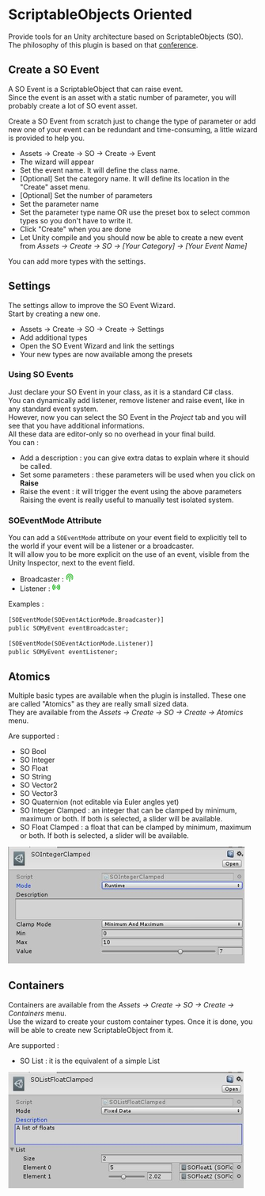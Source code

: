 # ScriptableObjects Oriented

Provide tools for an Unity architecture based on ScriptableObjects (SO).<br>
The philosophy of this plugin is based on that [conference](https://www.youtube.com/watch?v=raQ3iHhE_Kk).

## Create a SO Event
A SO Event is a ScriptableObject that can raise event.<br>
Since the event is an asset with a static number of parameter, you will probably create a lot of SO event asset.

Create a SO Event from scratch just to change the type of parameter or add new one of your event can be redundant and time-consuming, a little wizard is provided to help you.

- Assets -> Create -> SO -> Create -> Event
- The wizard will appear
- Set the event name. It will define the class name.
- [Optional] Set the category name. It will define its location in the "Create" asset menu.
- [Optional] Set the number of parameters
- Set the parameter name
- Set the parameter type name OR use the preset box to select common types so you don't have to write it.
- Click "Create" when you are done
- Let Unity compile and you should now be able to create a new event from *Assets -> Create -> SO -> [Your Category] -> [Your Event Name]*

You can add more types with the settings.

## Settings
The settings allow to improve the SO Event Wizard.<br>
Start by creating a new one.
- Assets -> Create -> SO -> Create -> Settings
- Add additional types
- Open the SO Event Wizard and link the settings
- Your new types are now available among the presets

### Using SO Events

Just declare your SO Event in your class, as it is a standard C# class.<br>
You can dynamically add listener, remove listener and raise event, like in any standard event system.<br>
However, now you can select the SO Event in the *Project* tab and you will see that you have additional informations.<br>
All these data are editor-only so no overhead in your final build.<br>
You can :
- Add a description : you can give extra datas to explain where it should be called.
- Set some parameters : these parameters will be used when you click on **Raise**
- Raise the event : it will trigger the event using the above parameters
Raising the event is really useful to manually test isolated system.

### SOEventMode Attribute

You can add a `SOEventMode` attribute on your event field to explicitly tell to the world if your event will be a listener or a broadcaster.<br>
It will allow you to be more explicit on the use of an event, visible from the Unity Inspector, next to the event field.
- Broadcaster : ![Broadcaster icon](Editor/Resources/IconBroadcaster.png)
- Listener : ![Listener icon](Editor/Resources/IconListener.png)

Examples :

`[SOEventMode(SOEventActionMode.Broadcaster)]`<br>
`public SOMyEvent eventBroadcaster;`

`[SOEventMode(SOEventActionMode.Listener)]`<br>
`public SOMyEvent eventListener;`


## Atomics

Multiple basic types are available when the plugin is installed. These one are called "Atomics" as they are really small sized data.<br>
They are available from the *Assets -> Create -> SO -> Create -> Atomics* menu.<br>

Are supported :
- SO Bool
- SO Integer
- SO Float
- SO String
- SO Vector2
- SO Vector3
- SO Quaternion (not editable via Euler angles yet)
- SO Integer Clamped : an integer that can be clamped by minimum, maximum or both. If both is selected, a slider will be available.
- SO Float Clamped : a float that can be clamped by minimum, maximum or both. If both is selected, a slider will be available.

![SO Integer Clamped Example](Medias~/ExSOIntegerClamped01.jpg)

## Containers

Containers are available from the *Assets -> Create -> SO -> Create -> Containers* menu.<br>
Use the wizard to create your custom container types. Once it is done, you will be able to create new ScriptableObject from it.<br>

Are supported :
- SO List : it is the equivalent of a simple List

![SO List Float Clamped Example](Medias~/ExSOListFloatClamped01.jpg)